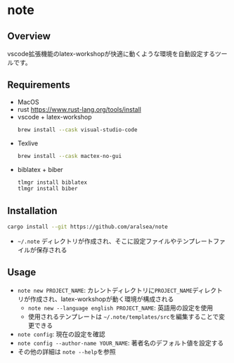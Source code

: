 # note
## Overview
vscode拡張機能のlatex-workshopが快適に動くような環境を自動設定するツールです。

## Requirements
- MacOS
- rust
  https://www.rust-lang.org/tools/install
- vscode + latex-workshop
  ``` bash
  brew install --cask visual-studio-code
  ```
- Texlive
  ``` bash
  brew install --cask mactex-no-gui
  ```
- biblatex + biber
  ``` bash
  tlmgr install biblatex
  tlmgr install biber
  ```

## Installation
``` bash
cargo install --git https://github.com/aralsea/note
```
- `~/.note` ディレクトリが作成され、そこに設定ファイルやテンプレートファイルが保存される

## Usage
- `note new PROJECT_NAME`: カレントディレクトリに`PROJECT_NAME`ディレクトリが作成され、latex-workshopが動く環境が構成される
  - `note new --language english PROJECT_NAME`: 英語用の設定を使用
  - 使用されるテンプレートは `~/.note/templates/src`を編集することで変更できる 
- `note config`: 現在の設定を確認
- `note config --author-name YOUR_NAME`: 著者名のデフォルト値を設定する
- その他の詳細は `note --help`を参照
  
